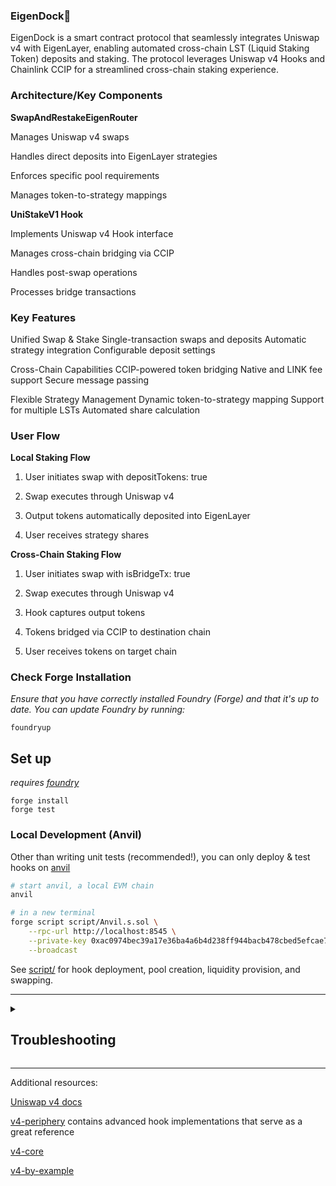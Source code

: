 
###  EigenDock🦄


EigenDock is a smart contract protocol that seamlessly integrates Uniswap v4 with EigenLayer, enabling automated cross-chain LST (Liquid Staking Token) deposits and staking. The protocol leverages Uniswap v4 Hooks and Chainlink CCIP for a streamlined cross-chain staking experience.




### Architecture/Key Components

 **SwapAndRestakeEigenRouter**


  Manages Uniswap v4 swaps
 
 Handles direct deposits into EigenLayer strategies

 Enforces specific pool requirements

 Manages token-to-strategy mappings



 


 
  **UniStakeV1 Hook**
  

 Implements Uniswap v4 Hook interface

 Manages cross-chain bridging via CCIP

Handles post-swap operations

Processes bridge transactions





### Key Features

 Unified Swap & Stake
Single-transaction swaps and deposits
Automatic strategy integration
Configurable deposit settings



 Cross-Chain Capabilities
CCIP-powered token bridging
Native and LINK fee support
Secure message passing



 Flexible Strategy Management
Dynamic token-to-strategy mapping
Support for multiple LSTs
Automated share calculation

 
   



### User Flow

**Local Staking Flow**


1. User initiates swap with depositTokens: true

2. Swap executes through Uniswap v4

3. Output tokens automatically deposited into EigenLayer

4. User receives strategy shares






**Cross-Chain Staking Flow**


1. User initiates swap with isBridgeTx: true

2. Swap executes through Uniswap v4

3. Hook captures output tokens

4. Tokens bridged via CCIP to destination chain

5. User receives tokens on target chain




      






### Check Forge Installation
*Ensure that you have correctly installed Foundry (Forge) and that it's up to date. You can update Foundry by running:*

```
foundryup
```

## Set up

*requires [foundry](https://book.getfoundry.sh)*

```
forge install
forge test
```

### Local Development (Anvil)

Other than writing unit tests (recommended!), you can only deploy & test hooks on [anvil](https://book.getfoundry.sh/anvil/)

```bash
# start anvil, a local EVM chain
anvil

# in a new terminal
forge script script/Anvil.s.sol \
    --rpc-url http://localhost:8545 \
    --private-key 0xac0974bec39a17e36ba4a6b4d238ff944bacb478cbed5efcae784d7bf4f2ff80 \
    --broadcast
```

See [script/](script/) for hook deployment, pool creation, liquidity provision, and swapping.

---

<details>
<summary><h2>Troubleshooting</h2></summary>



### *Permission Denied*

When installing dependencies with `forge install`, Github may throw a `Permission Denied` error

Typically caused by missing Github SSH keys, and can be resolved by following the steps [here](https://docs.github.com/en/github/authenticating-to-github/connecting-to-github-with-ssh) 

Or [adding the keys to your ssh-agent](https://docs.github.com/en/authentication/connecting-to-github-with-ssh/generating-a-new-ssh-key-and-adding-it-to-the-ssh-agent#adding-your-ssh-key-to-the-ssh-agent), if you have already uploaded SSH keys

### Hook deployment failures

Hook deployment failures are caused by incorrect flags or incorrect salt mining

1. Verify the flags are in agreement:
    * `getHookCalls()` returns the correct flags
    * `flags` provided to `HookMiner.find(...)`
2. Verify salt mining is correct:
    * In **forge test**: the *deployer* for: `new Hook{salt: salt}(...)` and `HookMiner.find(deployer, ...)` are the same. This will be `address(this)`. If using `vm.prank`, the deployer will be the pranking address
    * In **forge script**: the deployer must be the CREATE2 Proxy: `0x4e59b44847b379578588920cA78FbF26c0B4956C`
        * If anvil does not have the CREATE2 deployer, your foundry may be out of date. You can update it with `foundryup`

</details>

---

Additional resources:

[Uniswap v4 docs](https://docs.uniswap.org/contracts/v4/overview)

[v4-periphery](https://github.com/uniswap/v4-periphery) contains advanced hook implementations that serve as a great reference

[v4-core](https://github.com/uniswap/v4-core)

[v4-by-example](https://v4-by-example.org)

